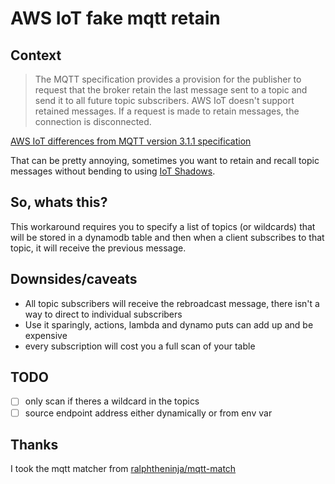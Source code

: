 # AWS IoT fake mqtt retain

## Context

> The MQTT specification provides a provision for the publisher to request that the broker retain the last message sent to a topic and send it to all future topic subscribers. AWS IoT doesn't support retained messages. If a request is made to retain messages, the connection is disconnected.

[AWS IoT differences from MQTT version 3.1.1 specification](https://docs.aws.amazon.com/iot/latest/developerguide/mqtt.html#mqtt-differences)

That can be pretty annoying, sometimes you want to retain and recall topic messages without bending to using [IoT Shadows](https://docs.aws.amazon.com/iot/latest/developerguide/iot-device-shadows.html).

## So, whats this?

This workaround requires you to specify a list of topics (or wildcards) that will be stored in a dynamodb table and then when a client subscribes to that topic, it will receive the previous message.

## Downsides/caveats

- All topic subscribers will receive the rebroadcast message, there isn't a way to direct to individual subscribers
- Use it sparingly, actions, lambda and dynamo puts can add up and be expensive
- every subscription will cost you a full scan of your table

## TODO

- [ ] only scan if theres a wildcard in the topics
- [ ] source endpoint address either dynamically or from env var

## Thanks

I took the mqtt matcher from [ralphtheninja/mqtt-match](https://github.com/ralphtheninja/mqtt-match)
